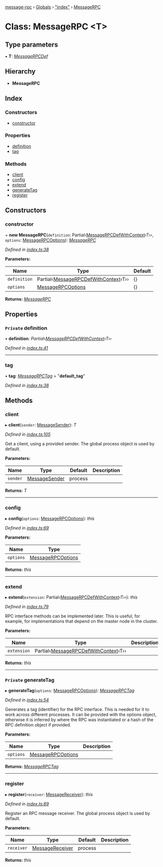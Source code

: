 [message-rpc](../README.md) › [Globals](../globals.md) › ["index"](../modules/_index_.md) › [MessageRPC](_index_.messagerpc.md)

# Class: MessageRPC <**T**>

## Type parameters

▪ **T**: *[MessageRPCDef](../modules/_index_.md#messagerpcdef)*

## Hierarchy

* **MessageRPC**

## Index

### Constructors

* [constructor](_index_.messagerpc.md#constructor)

### Properties

* [definition](_index_.messagerpc.md#private-definition)
* [tag](_index_.messagerpc.md#tag)

### Methods

* [client](_index_.messagerpc.md#client)
* [config](_index_.messagerpc.md#config)
* [extend](_index_.messagerpc.md#extend)
* [generateTag](_index_.messagerpc.md#private-generatetag)
* [register](_index_.messagerpc.md#register)

## Constructors

###  constructor

\+ **new MessageRPC**(`definition`: Partial‹[MessageRPCDefWithContext](../modules/_index_.md#messagerpcdefwithcontext)‹T››, `options`: [MessageRPCOptions](../modules/_index_.md#messagerpcoptions)): *[MessageRPC](_index_.messagerpc.md)*

*Defined in [index.ts:38](https://github.com/srolel/message-rpc/blob/76c27ea/src/index.ts#L38)*

**Parameters:**

Name | Type | Default |
------ | ------ | ------ |
`definition` | Partial‹[MessageRPCDefWithContext](../modules/_index_.md#messagerpcdefwithcontext)‹T›› | {} |
`options` | [MessageRPCOptions](../modules/_index_.md#messagerpcoptions) | {} |

**Returns:** *[MessageRPC](_index_.messagerpc.md)*

## Properties

### `Private` definition

• **definition**: *Partial‹[MessageRPCDefWithContext](../modules/_index_.md#messagerpcdefwithcontext)‹T››*

*Defined in [index.ts:41](https://github.com/srolel/message-rpc/blob/76c27ea/src/index.ts#L41)*

___

###  tag

• **tag**: *[MessageRPCTag](../modules/_index_.md#messagerpctag)* = "__default_tag__"

*Defined in [index.ts:38](https://github.com/srolel/message-rpc/blob/76c27ea/src/index.ts#L38)*

## Methods

###  client

▸ **client**(`sender`: [MessageSender](../modules/_index_.md#messagesender)): *T*

*Defined in [index.ts:105](https://github.com/srolel/message-rpc/blob/76c27ea/src/index.ts#L105)*

Get a client, using a provided sender. The global process object is used by default.

**Parameters:**

Name | Type | Default | Description |
------ | ------ | ------ | ------ |
`sender` | [MessageSender](../modules/_index_.md#messagesender) | process |   |

**Returns:** *T*

___

###  config

▸ **config**(`options`: [MessageRPCOptions](../modules/_index_.md#messagerpcoptions)): *this*

*Defined in [index.ts:69](https://github.com/srolel/message-rpc/blob/76c27ea/src/index.ts#L69)*

**Parameters:**

Name | Type |
------ | ------ |
`options` | [MessageRPCOptions](../modules/_index_.md#messagerpcoptions) |

**Returns:** *this*

___

###  extend

▸ **extend**(`extension`: Partial‹[MessageRPCDefWithContext](../modules/_index_.md#messagerpcdefwithcontext)‹T››): *this*

*Defined in [index.ts:79](https://github.com/srolel/message-rpc/blob/76c27ea/src/index.ts#L79)*

RPC interface methods can be implemented later. This is useful, for example,
for implementations that depend on the master node in the cluster.

**Parameters:**

Name | Type | Description |
------ | ------ | ------ |
`extension` | Partial‹[MessageRPCDefWithContext](../modules/_index_.md#messagerpcdefwithcontext)‹T›› |   |

**Returns:** *this*

___

### `Private` generateTag

▸ **generateTag**(`options`: [MessageRPCOptions](../modules/_index_.md#messagerpcoptions)): *[MessageRPCTag](../modules/_index_.md#messagerpctag)*

*Defined in [index.ts:54](https://github.com/srolel/message-rpc/blob/76c27ea/src/index.ts#L54)*

Generates a tag (identifier) for the RPC interface. This is needed for it
to work across different processes. It can be provided with the options object,
otherwise it is inferred by where the RPC was instantiated or a hash of the
RPC definition object if provided.

**Parameters:**

Name | Type | Description |
------ | ------ | ------ |
`options` | [MessageRPCOptions](../modules/_index_.md#messagerpcoptions) |   |

**Returns:** *[MessageRPCTag](../modules/_index_.md#messagerpctag)*

___

###  register

▸ **register**(`receiver`: [MessageReceiver](../modules/_index_.md#messagereceiver)): *this*

*Defined in [index.ts:89](https://github.com/srolel/message-rpc/blob/76c27ea/src/index.ts#L89)*

Register an RPC message receiver. The global process object is used by default.

**Parameters:**

Name | Type | Default | Description |
------ | ------ | ------ | ------ |
`receiver` | [MessageReceiver](../modules/_index_.md#messagereceiver) | process |   |

**Returns:** *this*
